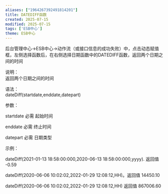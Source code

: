 ```yaml
---
aliases: ["1964267392491814201"]
title: DATEDIFF函数
created: 2025-07-15
modified: 2025-07-15
tags: ['ESB中心']
theme: ESB中心
---
```


后台管理中心->ESB中心->动作流（或接口信息的成功失败）中，点击动态赋值框，左侧选择函数后，在右侧选择日期函数中的DATEDIFF函数，返回两个日期之间的时间

说明：  
返回两个日期之间的时间  

语法：  
dateDiff(startdate,enddate,datepart)  

参数：

startdate 必需 起始时间

enddate 必需 终止时间

datepart 必需 日期类型

示例：

dateDiff(2021-01-13 18:58:00:000,2020-06-13 18:58:00:000,yyyy). 返回值 -0.59

dateDiff(2020-06-06 10:02:02,2022-01-29 12:08:12,HH)。返回值 14450.10

dateDiff(2020-06-06 10:02:02,2022-01-29 12:08:12,HH) 返回值 867006.60